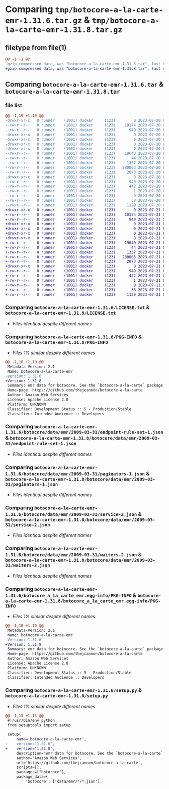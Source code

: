 # Comparing `tmp/botocore-a-la-carte-emr-1.31.6.tar.gz` & `tmp/botocore-a-la-carte-emr-1.31.8.tar.gz`

## filetype from file(1)

```diff
@@ -1 +1 @@
-gzip compressed data, was "botocore-a-la-carte-emr-1.31.6.tar", last modified: Thu Jul 20 01:20:21 2023, max compression
+gzip compressed data, was "botocore-a-la-carte-emr-1.31.8.tar", last modified: Fri Jul 21 01:21:31 2023, max compression
```

## Comparing `botocore-a-la-carte-emr-1.31.6.tar` & `botocore-a-la-carte-emr-1.31.8.tar`

### file list

```diff
@@ -1,19 +1,19 @@
-drwxr-xr-x   0 runner    (1001) docker     (123)        0 2023-07-20 01:20:21.870696 botocore-a-la-carte-emr-1.31.6/
--rw-r--r--   0 runner    (1001) docker     (123)    10174 2023-07-20 01:20:21.000000 botocore-a-la-carte-emr-1.31.6/LICENSE.txt
--rw-r--r--   0 runner    (1001) docker     (123)      949 2023-07-20 01:20:21.870696 botocore-a-la-carte-emr-1.31.6/PKG-INFO
-drwxr-xr-x   0 runner    (1001) docker     (123)        0 2023-07-20 01:20:21.866696 botocore-a-la-carte-emr-1.31.6/botocore/
-drwxr-xr-x   0 runner    (1001) docker     (123)        0 2023-07-20 01:20:21.866696 botocore-a-la-carte-emr-1.31.6/botocore/data/
-drwxr-xr-x   0 runner    (1001) docker     (123)        0 2023-07-20 01:20:21.866696 botocore-a-la-carte-emr-1.31.6/botocore/data/emr/
-drwxr-xr-x   0 runner    (1001) docker     (123)        0 2023-07-20 01:20:21.866696 botocore-a-la-carte-emr-1.31.6/botocore/data/emr/2009-03-31/
--rw-r--r--   0 runner    (1001) docker     (123)    19640 2023-07-20 01:19:55.000000 botocore-a-la-carte-emr-1.31.6/botocore/data/emr/2009-03-31/endpoint-rule-set-1.json
--rw-r--r--   0 runner    (1001) docker     (123)       44 2023-07-20 01:19:55.000000 botocore-a-la-carte-emr-1.31.6/botocore/data/emr/2009-03-31/examples-1.json
--rw-r--r--   0 runner    (1001) docker     (123)     1357 2023-07-20 01:19:55.000000 botocore-a-la-carte-emr-1.31.6/botocore/data/emr/2009-03-31/paginators-1.json
--rw-r--r--   0 runner    (1001) docker     (123)   280063 2023-07-20 01:19:55.000000 botocore-a-la-carte-emr-1.31.6/botocore/data/emr/2009-03-31/service-2.json
--rw-r--r--   0 runner    (1001) docker     (123)     2073 2023-07-20 01:19:55.000000 botocore-a-la-carte-emr-1.31.6/botocore/data/emr/2009-03-31/waiters-2.json
-drwxr-xr-x   0 runner    (1001) docker     (123)        0 2023-07-20 01:20:21.870696 botocore-a-la-carte-emr-1.31.6/botocore_a_la_carte_emr.egg-info/
--rw-r--r--   0 runner    (1001) docker     (123)      949 2023-07-20 01:20:21.000000 botocore-a-la-carte-emr-1.31.6/botocore_a_la_carte_emr.egg-info/PKG-INFO
--rw-r--r--   0 runner    (1001) docker     (123)      442 2023-07-20 01:20:21.000000 botocore-a-la-carte-emr-1.31.6/botocore_a_la_carte_emr.egg-info/SOURCES.txt
--rw-r--r--   0 runner    (1001) docker     (123)        1 2023-07-20 01:20:21.000000 botocore-a-la-carte-emr-1.31.6/botocore_a_la_carte_emr.egg-info/dependency_links.txt
--rw-r--r--   0 runner    (1001) docker     (123)        9 2023-07-20 01:20:21.000000 botocore-a-la-carte-emr-1.31.6/botocore_a_la_carte_emr.egg-info/top_level.txt
--rw-r--r--   0 runner    (1001) docker     (123)       38 2023-07-20 01:20:21.870696 botocore-a-la-carte-emr-1.31.6/setup.cfg
--rw-r--r--   0 runner    (1001) docker     (123)     1129 2023-07-20 01:20:21.000000 botocore-a-la-carte-emr-1.31.6/setup.py
+drwxr-xr-x   0 runner    (1001) docker     (123)        0 2023-07-21 01:21:31.039101 botocore-a-la-carte-emr-1.31.8/
+-rw-r--r--   0 runner    (1001) docker     (123)    10174 2023-07-21 01:21:30.000000 botocore-a-la-carte-emr-1.31.8/LICENSE.txt
+-rw-r--r--   0 runner    (1001) docker     (123)      949 2023-07-21 01:21:31.039101 botocore-a-la-carte-emr-1.31.8/PKG-INFO
+drwxr-xr-x   0 runner    (1001) docker     (123)        0 2023-07-21 01:21:31.039101 botocore-a-la-carte-emr-1.31.8/botocore/
+drwxr-xr-x   0 runner    (1001) docker     (123)        0 2023-07-21 01:21:31.039101 botocore-a-la-carte-emr-1.31.8/botocore/data/
+drwxr-xr-x   0 runner    (1001) docker     (123)        0 2023-07-21 01:21:31.039101 botocore-a-la-carte-emr-1.31.8/botocore/data/emr/
+drwxr-xr-x   0 runner    (1001) docker     (123)        0 2023-07-21 01:21:31.039101 botocore-a-la-carte-emr-1.31.8/botocore/data/emr/2009-03-31/
+-rw-r--r--   0 runner    (1001) docker     (123)    19640 2023-07-21 01:21:06.000000 botocore-a-la-carte-emr-1.31.8/botocore/data/emr/2009-03-31/endpoint-rule-set-1.json
+-rw-r--r--   0 runner    (1001) docker     (123)       44 2023-07-21 01:21:06.000000 botocore-a-la-carte-emr-1.31.8/botocore/data/emr/2009-03-31/examples-1.json
+-rw-r--r--   0 runner    (1001) docker     (123)     1357 2023-07-21 01:21:06.000000 botocore-a-la-carte-emr-1.31.8/botocore/data/emr/2009-03-31/paginators-1.json
+-rw-r--r--   0 runner    (1001) docker     (123)   280063 2023-07-21 01:21:06.000000 botocore-a-la-carte-emr-1.31.8/botocore/data/emr/2009-03-31/service-2.json
+-rw-r--r--   0 runner    (1001) docker     (123)     2073 2023-07-21 01:21:06.000000 botocore-a-la-carte-emr-1.31.8/botocore/data/emr/2009-03-31/waiters-2.json
+drwxr-xr-x   0 runner    (1001) docker     (123)        0 2023-07-21 01:21:31.039101 botocore-a-la-carte-emr-1.31.8/botocore_a_la_carte_emr.egg-info/
+-rw-r--r--   0 runner    (1001) docker     (123)      949 2023-07-21 01:21:31.000000 botocore-a-la-carte-emr-1.31.8/botocore_a_la_carte_emr.egg-info/PKG-INFO
+-rw-r--r--   0 runner    (1001) docker     (123)      442 2023-07-21 01:21:31.000000 botocore-a-la-carte-emr-1.31.8/botocore_a_la_carte_emr.egg-info/SOURCES.txt
+-rw-r--r--   0 runner    (1001) docker     (123)        1 2023-07-21 01:21:31.000000 botocore-a-la-carte-emr-1.31.8/botocore_a_la_carte_emr.egg-info/dependency_links.txt
+-rw-r--r--   0 runner    (1001) docker     (123)        9 2023-07-21 01:21:31.000000 botocore-a-la-carte-emr-1.31.8/botocore_a_la_carte_emr.egg-info/top_level.txt
+-rw-r--r--   0 runner    (1001) docker     (123)       38 2023-07-21 01:21:31.039101 botocore-a-la-carte-emr-1.31.8/setup.cfg
+-rw-r--r--   0 runner    (1001) docker     (123)     1129 2023-07-21 01:21:30.000000 botocore-a-la-carte-emr-1.31.8/setup.py
```

### Comparing `botocore-a-la-carte-emr-1.31.6/LICENSE.txt` & `botocore-a-la-carte-emr-1.31.8/LICENSE.txt`

 * *Files identical despite different names*

### Comparing `botocore-a-la-carte-emr-1.31.6/PKG-INFO` & `botocore-a-la-carte-emr-1.31.8/PKG-INFO`

 * *Files 1% similar despite different names*

```diff
@@ -1,10 +1,10 @@
 Metadata-Version: 2.1
 Name: botocore-a-la-carte-emr
-Version: 1.31.6
+Version: 1.31.8
 Summary: emr data for botocore. See the `botocore-a-la-carte` package for more info.
 Home-page: https://github.com/thejcannon/botocore-a-la-carte
 Author: Amazon Web Services
 License: Apache License 2.0
 Platform: UNKNOWN
 Classifier: Development Status :: 5 - Production/Stable
 Classifier: Intended Audience :: Developers
```

### Comparing `botocore-a-la-carte-emr-1.31.6/botocore/data/emr/2009-03-31/endpoint-rule-set-1.json` & `botocore-a-la-carte-emr-1.31.8/botocore/data/emr/2009-03-31/endpoint-rule-set-1.json`

 * *Files identical despite different names*

### Comparing `botocore-a-la-carte-emr-1.31.6/botocore/data/emr/2009-03-31/paginators-1.json` & `botocore-a-la-carte-emr-1.31.8/botocore/data/emr/2009-03-31/paginators-1.json`

 * *Files identical despite different names*

### Comparing `botocore-a-la-carte-emr-1.31.6/botocore/data/emr/2009-03-31/service-2.json` & `botocore-a-la-carte-emr-1.31.8/botocore/data/emr/2009-03-31/service-2.json`

 * *Files identical despite different names*

### Comparing `botocore-a-la-carte-emr-1.31.6/botocore/data/emr/2009-03-31/waiters-2.json` & `botocore-a-la-carte-emr-1.31.8/botocore/data/emr/2009-03-31/waiters-2.json`

 * *Files identical despite different names*

### Comparing `botocore-a-la-carte-emr-1.31.6/botocore_a_la_carte_emr.egg-info/PKG-INFO` & `botocore-a-la-carte-emr-1.31.8/botocore_a_la_carte_emr.egg-info/PKG-INFO`

 * *Files 1% similar despite different names*

```diff
@@ -1,10 +1,10 @@
 Metadata-Version: 2.1
 Name: botocore-a-la-carte-emr
-Version: 1.31.6
+Version: 1.31.8
 Summary: emr data for botocore. See the `botocore-a-la-carte` package for more info.
 Home-page: https://github.com/thejcannon/botocore-a-la-carte
 Author: Amazon Web Services
 License: Apache License 2.0
 Platform: UNKNOWN
 Classifier: Development Status :: 5 - Production/Stable
 Classifier: Intended Audience :: Developers
```

### Comparing `botocore-a-la-carte-emr-1.31.6/setup.py` & `botocore-a-la-carte-emr-1.31.8/setup.py`

 * *Files 1% similar despite different names*

```diff
@@ -1,13 +1,13 @@
 #!/usr/bin/env python
 from setuptools import setup
 
 setup(
     name='botocore-a-la-carte-emr',
-    version="1.31.6",
+    version="1.31.8",
     description='emr data for botocore. See the `botocore-a-la-carte` package for more info.',
     author='Amazon Web Services',
     url='https://github.com/thejcannon/botocore-a-la-carte',
     scripts=[],
     packages=["botocore"],
     package_data={
         'botocore': ['data/emr/*/*.json'],
```

